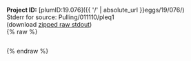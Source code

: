 **Project ID:** [plumID:19.076]({{ '/' | absolute_url }}eggs/19/076/)  
Stderr for source:  Pulling/011110/pleq1   
(download [zipped raw stdout](pleq1.plumed_master.stdout.txt.zip))  
{% raw %}
<pre>
</pre>
{% endraw %}
